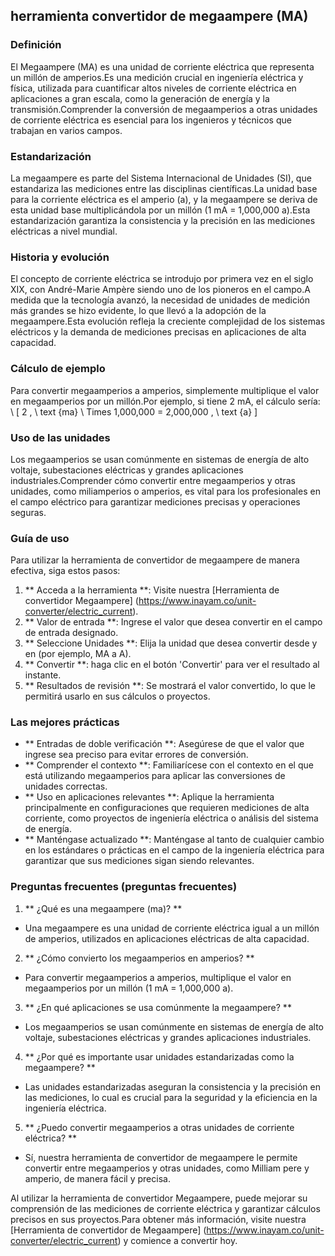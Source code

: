 ## herramienta convertidor de megaampere (MA)

### Definición
El Megaampere (MA) es una unidad de corriente eléctrica que representa un millón de amperios.Es una medición crucial en ingeniería eléctrica y física, utilizada para cuantificar altos niveles de corriente eléctrica en aplicaciones a gran escala, como la generación de energía y la transmisión.Comprender la conversión de megaamperios a otras unidades de corriente eléctrica es esencial para los ingenieros y técnicos que trabajan en varios campos.

### Estandarización
La megaampere es parte del Sistema Internacional de Unidades (SI), que estandariza las mediciones entre las disciplinas científicas.La unidad base para la corriente eléctrica es el amperio (a), y la megaampere se deriva de esta unidad base multiplicándola por un millón (1 mA = 1,000,000 a).Esta estandarización garantiza la consistencia y la precisión en las mediciones eléctricas a nivel mundial.

### Historia y evolución
El concepto de corriente eléctrica se introdujo por primera vez en el siglo XIX, con André-Marie Ampère siendo uno de los pioneros en el campo.A medida que la tecnología avanzó, la necesidad de unidades de medición más grandes se hizo evidente, lo que llevó a la adopción de la megaampere.Esta evolución refleja la creciente complejidad de los sistemas eléctricos y la demanda de mediciones precisas en aplicaciones de alta capacidad.

### Cálculo de ejemplo
Para convertir megaamperios a amperios, simplemente multiplique el valor en megaamperios por un millón.Por ejemplo, si tiene 2 mA, el cálculo sería:
\ [
2 \, \ text {ma} \ Times 1,000,000 = 2,000,000 \, \ text {a}
\]

### Uso de las unidades
Los megaamperios se usan comúnmente en sistemas de energía de alto voltaje, subestaciones eléctricas y grandes aplicaciones industriales.Comprender cómo convertir entre megaamperios y otras unidades, como miliamperios o amperios, es vital para los profesionales en el campo eléctrico para garantizar mediciones precisas y operaciones seguras.

### Guía de uso
Para utilizar la herramienta de convertidor de megaampere de manera efectiva, siga estos pasos:
1. ** Acceda a la herramienta **: Visite nuestra [Herramienta de convertidor Megaampere] (https://www.inayam.co/unit-converter/electric_current).
2. ** Valor de entrada **: Ingrese el valor que desea convertir en el campo de entrada designado.
3. ** Seleccione Unidades **: Elija la unidad que desea convertir desde y en (por ejemplo, MA a A).
4. ** Convertir **: haga clic en el botón 'Convertir' para ver el resultado al instante.
5. ** Resultados de revisión **: Se mostrará el valor convertido, lo que le permitirá usarlo en sus cálculos o proyectos.

### Las mejores prácticas
- ** Entradas de doble verificación **: Asegúrese de que el valor que ingrese sea preciso para evitar errores de conversión.
- ** Comprender el contexto **: Familiarícese con el contexto en el que está utilizando megaamperios para aplicar las conversiones de unidades correctas.
- ** Uso en aplicaciones relevantes **: Aplique la herramienta principalmente en configuraciones que requieren mediciones de alta corriente, como proyectos de ingeniería eléctrica o análisis del sistema de energía.
- ** Manténgase actualizado **: Manténgase al tanto de cualquier cambio en los estándares o prácticas en el campo de la ingeniería eléctrica para garantizar que sus mediciones sigan siendo relevantes.

### Preguntas frecuentes (preguntas frecuentes)

1. ** ¿Qué es una megaampere (ma)? **
- Una megaampere es una unidad de corriente eléctrica igual a un millón de amperios, utilizados en aplicaciones eléctricas de alta capacidad.

2. ** ¿Cómo convierto los megaamperios en amperios? **
- Para convertir megaamperios a amperios, multiplique el valor en megaamperios por un millón (1 mA = 1,000,000 a).

3. ** ¿En qué aplicaciones se usa comúnmente la megaampere? **
- Los megaamperios se usan comúnmente en sistemas de energía de alto voltaje, subestaciones eléctricas y grandes aplicaciones industriales.

4. ** ¿Por qué es importante usar unidades estandarizadas como la megaampere? **
- Las unidades estandarizadas aseguran la consistencia y la precisión en las mediciones, lo cual es crucial para la seguridad y la eficiencia en la ingeniería eléctrica.

5. ** ¿Puedo convertir megaamperios a otras unidades de corriente eléctrica? **
- Sí, nuestra herramienta de convertidor de megaampere le permite convertir entre megaamperios y otras unidades, como Milliam pere y amperio, de manera fácil y precisa.

Al utilizar la herramienta de convertidor Megaampere, puede mejorar su comprensión de las mediciones de corriente eléctrica y garantizar cálculos precisos en sus proyectos.Para obtener más información, visite nuestra [Herramienta de convertidor de Megaampere] (https://www.inayam.co/unit-converter/electric_current) y comience a convertir hoy.